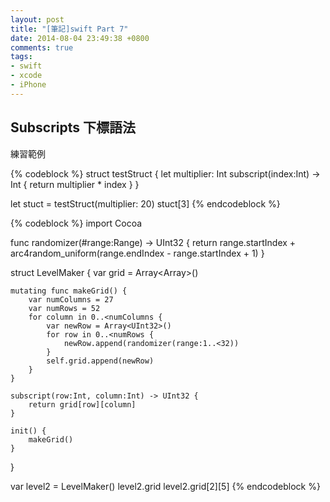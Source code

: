 ```yaml
---
layout: post
title: "[筆記]swift Part 7"
date: 2014-08-04 23:49:38 +0800
comments: true
tags: 
- swift
- xcode
- iPhone
---
```


## Subscripts 下標語法

練習範例

{% codeblock %}
struct testStruct {
    let multiplier: Int
    subscript(index:Int) -> Int {
        return multiplier * index
    }
}

let stuct = testStruct(multiplier: 20)
stuct[3]
{% endcodeblock %}

<!-- more -->

{% codeblock %}
import Cocoa

func randomizer(#range:Range<UInt32>) -> UInt32 {
    return range.startIndex + arc4random_uniform(range.endIndex - range.startIndex + 1)
}

struct LevelMaker {
    var grid = Array<Array<UInt32>>()

    mutating func makeGrid() {
        var numColumns = 27
        var numRows = 52
        for column in 0..<numColumns {
            var newRow = Array<UInt32>()
            for row in 0..<numRows {
                newRow.append(randomizer(range:1..<32))
            }
            self.grid.append(newRow)
        }
    }

    subscript(row:Int, column:Int) -> UInt32 {
        return grid[row][column]
    }

    init() {
        makeGrid()
    }
}

var level2 = LevelMaker()
level2.grid
level2.grid[2][5]
{% endcodeblock %}